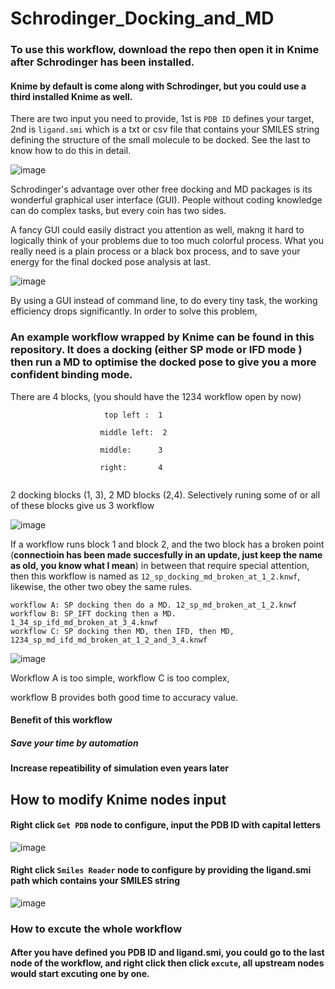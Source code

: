
# Schrodinger_Docking_and_MD


### To use this workflow, download the repo then open it in Knime after Schrodinger has been installed.

#### Knime by default is come along with Schrodinger, but you could use a third installed Knime as well.

There are two input you need to provide, 1st is ```PDB ID``` defines your target, 2nd is ```ligand.smi``` which is a txt or csv file that contains your SMILES string defining the structure of the small molecule to be docked. See the last to know how to do this in detail.

![image](https://user-images.githubusercontent.com/75652473/209549358-4be51f79-2fb8-452a-bd66-e6ae35029e60.png)

Schrodinger's advantage over other free docking and MD packages is its wonderful graphical user interface (GUI). People without coding knowledge can do complex tasks, but every coin has two sides. 

A fancy GUI could easily distract you attention as well, makng it hard to logically think of your problems due to too much colorful process. What you really need is a plain process or a 
black box process, and to save your energy for the final docked pose analysis at last.

![image](https://user-images.githubusercontent.com/75652473/209549513-321f51c1-447a-40a8-a795-c535554ef4a0.png)


By using a GUI instead of command line,  to do every tiny task, the working efficiency drops significantly. In order to solve this problem, 

### An example workflow wrapped by Knime can be found in this repository. It does a docking (either SP mode or IFD mode ) then run a MD to optimise the docked pose to give you a more confident binding mode.


There are 4 blocks, (you should have the 1234 workflow open by now)

```
                     top left :  1
                    
                    middle left:  2
                    
                    middle:      3
                    
                    right:       4
                                      
```
2 docking blocks (1, 3), 2 MD blocks (2,4). Selectively runing some of or all of these blocks give us 3 workflow

![image](https://user-images.githubusercontent.com/75652473/209549655-6b67fa79-a0a4-4e67-9394-8f6298bcf361.png)


If a workflow runs block 1 and block 2, and the two block has a broken point (**connectioin has been made succesfully in an update, just keep the name as old, you know what I mean**) in between that require special attention, then this workflow is named as ```12_sp_docking_md_broken_at_1_2.knwf```, likewise, the other two obey the same rules.

```
workflow A: SP docking then do a MD. 12_sp_md_broken_at_1_2.knwf
workflow B: SP_IFT docking then a MD. 1_34_sp_ifd_md_broken_at_3_4.knwf
workflow C: SP docking then MD, then IFD, then MD, 1234_sp_md_ifd_md_broken_at_1_2_and_3_4.knwf
```
![image](https://user-images.githubusercontent.com/75652473/209549813-18c1ddca-2436-4f32-9bf7-b9d858b2c8fd.png)



Workflow A is too simple, workflow C is too complex, 

workflow B provides both good time to accuracy value.


#### Benefit of this workflow

##### Save your time by automation

#### Increase repeatibility of simulation even years later

## How to modify Knime nodes input
#### Right click ```Get PDB``` node to configure, input the PDB ID with capital letters
![image](https://user-images.githubusercontent.com/75652473/209551022-8b68367a-bbb3-4c1d-b69a-a6ceee0853c5.png)

#### Right click ```Smiles Reader``` node to configure by providing the ligand.smi path which contains your SMILES string

![image](https://user-images.githubusercontent.com/75652473/209551248-d179831b-9dcc-4728-87dc-5419163644ec.png)

### How to excute the whole workflow

#### After you have defined you PDB ID and ligand.smi, you could go to the last node of the workflow, and right click then click ```excute```, all upstream nodes would start excuting one by one.

